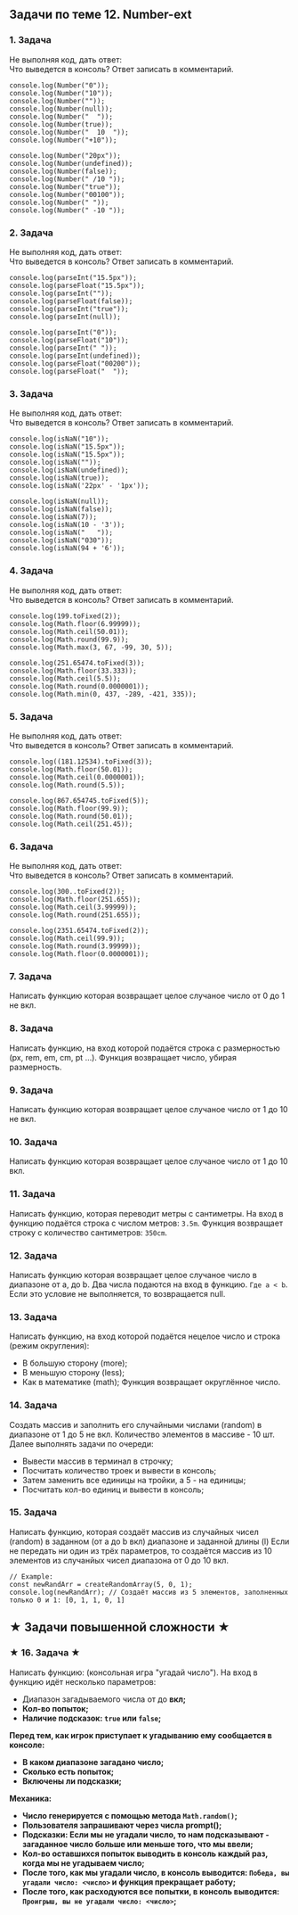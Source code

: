 ## Задачи по теме 12. Number-ext ##

### 1. Задача 
Не выполняя код, дать ответ: <br>
Что выведется в консоль? Ответ записать в комментарий.

```
console.log(Number("0"));
console.log(Number("10"));
console.log(Number(""));
console.log(Number(null));
console.log(Number("  "));
console.log(Number(true));
console.log(Number("  10  "));
console.log(Number("+10"));

console.log(Number("20px"));
console.log(Number(undefined));
console.log(Number(false));
console.log(Number(" /10 "));
console.log(Number("true"));
console.log(Number("00100"));
console.log(Number(" "));
console.log(Number(" -10 "));
```

### 2. Задача 
Не выполняя код, дать ответ: <br>
Что выведется в консоль? Ответ записать в комментарий.

```
console.log(parseInt("15.5px"));
console.log(parseFloat("15.5px"));
console.log(parseInt(""));
console.log(parseFloat(false));
console.log(parseInt("true"));
console.log(parseInt(null));

console.log(parseInt("0"));
console.log(parseFloat("10"));
console.log(parseInt(" "));
console.log(parseInt(undefined));
console.log(parseFloat("00200"));
console.log(parseFloat("  "));
```

### 3. Задача 
Не выполняя код, дать ответ: <br>
Что выведется в консоль? Ответ записать в комментарий.

```
console.log(isNaN("10"));
console.log(isNaN("15.5px"));
console.log(isNaN("15.5px"));
console.log(isNaN(""));
console.log(isNaN(undefined));
console.log(isNaN(true));
console.log(isNaN('22px' - '1px'));

console.log(isNaN(null));
console.log(isNaN(false));
console.log(isNaN(7));
console.log(isNaN(10 - '3'));
console.log(isNaN("   "));
console.log(isNaN("030"));
console.log(isNaN(94 + '6'));
```

### 4. Задача 
Не выполняя код, дать ответ: <br>
Что выведется в консоль? Ответ записать в комментарий.

```
console.log(199.toFixed(2));
console.log(Math.floor(6.99999));
console.log(Math.ceil(50.01));
console.log(Math.round(99.9));
console.log(Math.max(3, 67, -99, 30, 5));

console.log(251.65474.toFixed(3));
console.log(Math.floor(33.333));
console.log(Math.ceil(5.5));
console.log(Math.round(0.0000001));
console.log(Math.min(0, 437, -289, -421, 335));
```

### 5. Задача 
Не выполняя код, дать ответ: <br>
Что выведется в консоль? Ответ записать в комментарий.

```
console.log((181.12534).toFixed(3));
console.log(Math.floor(50.01));
console.log(Math.ceil(0.0000001));
console.log(Math.round(5.5));

console.log(867.654745.toFixed(5));
console.log(Math.floor(99.9));
console.log(Math.round(50.01));
console.log(Math.ceil(251.45));
```

### 6. Задача 
Не выполняя код, дать ответ: <br>
Что выведется в консоль? Ответ записать в комментарий.

```
console.log(300..toFixed(2));
console.log(Math.floor(251.655));
console.log(Math.ceil(3.99999));
console.log(Math.round(251.655));

console.log(2351.65474.toFixed(2));
console.log(Math.ceil(99.9));
console.log(Math.round(3.99999));
console.log(Math.floor(0.0000001));
```

### 7. Задача 
Написать функцию которая возвращает целое случаное число от 0 до 1 не вкл.

### 8. Задача
Написать функцию, на вход которой подаётся строка с размерностью (px, rem, em, cm, pt ...). Функция возвращает число, убирая размерность.

### 9. Задача 
Написать функцию которая возвращает целое случаное число от 1 до 10 не вкл.

### 10. Задача 
Написать функцию которая возвращает целое случаное число от 1 до 10 вкл.

### 11. Задача 
Написать функцию, которая переводит метры с сантиметры. 
На вход в функцию подаётся строка с числом метров: `3.5m`.
Функция возвращает строку с количество сантиметров: `350cm`.

### 12. Задача 
Написать функцию которая возвращает целое случаное число в диапазоне от a, до b. Два числа подаются на вход в функцию.
`Где a < b`. Если это условие не выполняется, то возвращается null.

### 13. Задача
Написать функцию, на вход которой подаётся нецелое число и строка (режим округления):
- В большую сторону (more);
- В меньшую сторону (less);
- Как в математике (math);
Функция возвращает округлённое число.

### 14. Задача
Создать массив и заполнить его случайными числами (random) в диапазоне от 1 до 5 не вкл.
Количество элементов в массиве - 10 шт. Далее выполнять задачи по очереди:
- Вывести массив в терминал в строчку;
- Посчитать количество троек и вывести в консоль;
- Затем заменить все единицы на тройки, а 5 - на единицы;
- Посчитать кол-во единиц и вывести в консоль;

### 15. Задача
Написать функцию, которая создаёт массив из случайных чисел (random) в заданном (от a до b вкл) диапазоне и заданной длины (l) 
Если не передать ни один из трёх параметров, то создаётся массив из 10 элементов из случанйых чисел диапазона от 0 до 10 вкл.

```
// Example:
const newRandArr = createRandomArray(5, 0, 1);
console.log(newRandArr); // Создаёт массив из 5 элементов, заполненных только 0 и 1: [0, 1, 1, 0, 1]
```

## ★ Задачи повышенной сложности ★ ##

### ★ 16. Задача ★
Написать функцию: (консольная игра "угадай число").
На вход в функцию идёт несколько параметров: 
- Диапазон загадываемого числа от <a> до <b> вкл;
- Кол-во попыток;
- Наличие подсказок: `true` или `false`;

Перед тем, как игрок приступает к угадыванию ему сообщается в консоле: 
- В каком диапазоне загадано число;
- Сколько есть попыток;
- Включены ли подсказки;

Механика:
- Число генерируется с помощью метода `Math.random()`;
- Пользователя запрашивают через числа prompt();
- Подсказки: Если мы не угадали число, то нам подсказывают - загаданное число больше или меньше того, что мы ввели;
- Кол-во оставшихся попыток выводить в консоль каждый раз, когда мы не угадываем число;
- После того, как мы угадали число, в консоль выводится: `Победа, вы угадали число: <число>` и функция прекращает работу;
- После того, как расходуются все попытки, в консоль выводится: `Проигрыш, вы не угадали число: <число>`;
